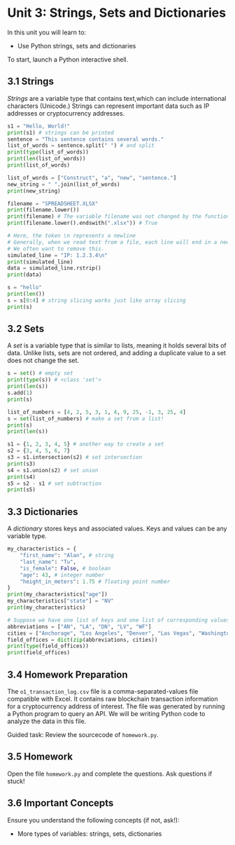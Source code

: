 # Unit 3: Strings, Sets and Dictionaries

In this unit you will learn to:
- Use Python strings, sets and dictionaries

To start, launch a Python interactive shell.

## 3.1 Strings

*Strings* are a variable type that contains text,which can include international characters (Unicode.) Strings can represent important data such as IP addresses or cryptocurrency addresses.

```python
s1 = "Hello, World!"
print(s1) # strings can be printed
sentence = "This sentence contains several words."
list_of_words = sentence.split(" ") # and split
print(type(list_of_words))
print(len(list_of_words))
print(list_of_words)

list_of_words = ["Construct", "a", "new", "sentence."]
new_string = " ".join(list_of_words)
print(new_string)

filename = "SPREADSHEET.XLSX"
print(filename.lower())
print(filename) # The variable filename was not changed by the function.
print(filename.lower().endswith(".xlsx")) # True

# Here, the token \n represents a newline
# Generally, when we read text from a file, each line will end in a newline
# We often want to remove this.
simulated_line = "IP: 1.2.3.4\n"
print(simulated_line)
data = simulated_line.rstrip()
print(data)

s = "hello"
print(len())
s = s[0:4] # string slicing works just like array slicing
print(s)
```

## 3.2 Sets

A *set* is a variable type that is similar to lists, meaning it holds several bits of data. Unlike lists, sets are not ordered, and adding a duplicate value to a set does not change the set.

```python
s = set() # empty set
print(type(s)) # <class 'set'>
print(len(s))
s.add(1)
print(s)

list_of_numbers = [4, 2, 5, 3, 1, 4, 9, 25, -1, 3, 25, 4]
s = set(list_of_numbers) # make a set from a list!
print(s)
print(len(s))

s1 = {1, 2, 3, 4, 5} # another way to create a set
s2 = {3, 4, 5, 6, 7}
s3 = s1.intersection(s2) # set intersection
print(s3)
s4 = s1.union(s2) # set union
print(s4)
s5 = s2 - s1 # set subtraction
print(s5)
```

## 3.3 Dictionaries

A *dictionary* stores keys and associated values. Keys and values can be any variable type.

```python
my_characteristics = {
    "first_name": "Alan", # string
    "last_name": "Tu",
    "is_female": False, # boolean
    "age": 43, # integer number
    "height_in_meters": 1.75 # floating point number
}
print(my_characteristics["age"])
my_characteristics["state"] = "NV"
print(my_characteristics)

# Suppose we have one list of keys and one list of corresponding values, like this:
abbreviations = ["AN", "LA", "DN", "LV", "WF"]
cities = ["Anchorage", "Los Angeles", "Denver", "Las Vegas", "Washington DC"]
field_offices = dict(zip(abbreviations, cities))
print(type(field_offices))
print(field_offices)
```

## 3.4 Homework Preparation

The `o1_transaction_log.csv` file is a comma-separated-values file compatible with Excel. It contains raw blockchain transaction information for a cryptocurrency address of interest. The file was generated by running a Python program to query an API. We will be writing Python code to analyze the data in this file.

Guided task: Review the sourcecode of `homework.py`.

## 3.5 Homework

Open the file `homework.py` and complete the questions. Ask questions if stuck!

## 3.6 Important Concepts

Ensure you understand the following concepts (if not, ask!):

- More types of variables: strings, sets, dictionaries
